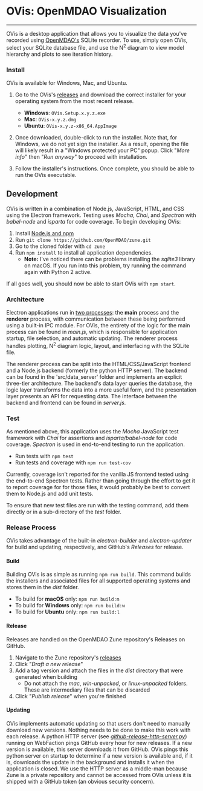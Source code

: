# OVis: OpenMDAO Visualization
------------------------------

OVis is a desktop application that allows you to visualize the
data you've recorded using [OpenMDAO's](http://www.openmdao.org) SQLite recorder. To use,
simply open OVis, select your SQLite database file, and use the
N<sup>2</sup> diagram to view model hierarchy and plots
to see iteration history.

### Install

OVis is available for Windows, Mac, and Ubuntu.

1. Go to the OVis's [releases](https://github.com/OpenMDAO/Zune/releases)
and download the correct installer for your operating system from the most
recent release.

    * **Windows**: `OVis.Setup.x.y.z.exe`
    * **Mac**: `OVis-x.y.z.dmg`
    * **Ubuntu**: `OVis-x.y.z-x86_64.AppImage`

2. Once downloaded, double-click to run the installer. Note that,
for Windows, we do not yet sign the installer. As a result,
opening the file will likely result in a "Windows protected your
PC" popup. Click "_More info_" then "_Run anyway_" to proceed with
installation.

3. Follow the installer's instructions. Once complete, you
should be able to run the OVis executable.

## Development

OVis is written in a combination of Node.js, JavaScript,
HTML, and CSS using the Electron framework. Testing uses
_Mocha_, _Chai_, and _Spectron_ with _babel-node_
and _isparta_ for code coverage. To begin developing OVis:

1. Install [Node.js and npm](https://nodejs.org/en/download/package-manager/)
2. Run `git clone https://github.com/OpenMDAO/zune.git`
3. Go to the cloned folder with `cd zune`
4. Run `npm install` to install all application dependencies.
    * **Note:** I've noticed there can be problems installing the
    _sqlite3_ library on macOS. If you run into this problem, try
    running the command again with Python 2 active.

If all goes well, you should now be able to start OVis with `npm
start`.

### Architecture

Electron applications run in [two processes](https://electronjs.org/docs/tutorial/application-architecture):
the **main** process and the **renderer** process, with
communication between these being performed
using a built-in IPC module. For OVis, the entirety of the logic for
the main process can be found in _main.js_, which is responsible for
application startup, file selection, and automatic updating. The
renderer process handles plotting, N<sup>2</sup> diagram logic,
layout, and interfacing with the SQLite file.

The renderer process can be
split into the HTML/CSS/JavaScript frontend and a Node.js backend
(formerly the python HTTP server). The backend can be found in the
'src/data_server' folder and implements an explicit three-tier
architecture. The backend's data layer queries the database, the
logic layer transforms the data into a more useful form, and the
presentation layer presents an API for requesting data. The
interface between the backend and frontend can be found in
_server.js_.

### Test

As mentioned above, this application uses the _Mocha_ JavaScript
test framework with _Chai_ for assertions and _isparta/babel-node_
for code coverage. _Spectron_ is used in end-to-end testing to run
the application.

* Run tests with `npm test`
* Run tests and coverage with `npm run test-cov`

Currently, coverage isn't reported for the vanilla JS frontend
tested using the end-to-end Spectron tests. Rather than going
through the effort to get it to report coverage for for those files,
it would probably be best to convert them to Node.js and add unit
tests.

To ensure that new test files are run with the testing command, add them directly or in a sub-directory of the _test_ folder.

### Release Process

OVis takes advantage of the built-in _electron-builder_ and
_electron-updater_ for build and updating, respectively, and GitHub's
_Releases_ for release.

#### Build

Building OVis is as simple as running `npm run build`. This command
builds the installers and associated files for all supported
operating systems and stores them in the _dist_ folder.

* To build for **macOS** only: `npm run build:m`
* To build for **Windows** only: `npm run build:w`
* To build for **Ubuntu** only: `npm run build:l`

#### Release

Releases are handled on the OpenMDAO Zune repository's Releases on
GitHub.

1. Navigate to the Zune repository's [releases](https://github.com/openmdao/zune/releases)
2. Click "_Draft a new release_"
3. Add a tag version and attach the files in the _dist_ directory
that were generated when building
    * Do not attach the _mac_, _win-unpacked_, or _linux-unpacked_
    folders. These are intermediary files that can be discarded
4. Click "_Publish release_" when you're finished

#### Updating

OVis implements automatic updating so that users don't need to 
manually download new versions. Nothing needs to be done
to make this work with each release. A python HTTP server (see
[_github-release-http-server.py_](https://github.com/OpenMDAO/zune/blob/master/github-release-http-server.py)) running on WebFaction
pings GitHub every hour for new releases. If a new version is
available, this server downloads it from GitHub. OVis pings this
python server on startup to determine if a new version is available
and, if it is, downloads the update in the background and installs
it when the application is closed. We use the HTTP server as a
middle-man because Zune is a private repository and cannot be
accessed from OVis unless it is shipped with a GitHub token
(an obvious security concern).
